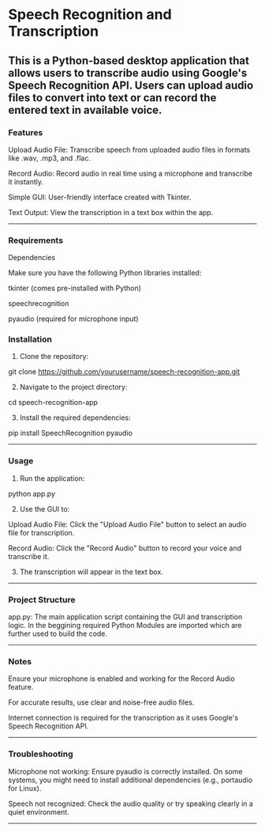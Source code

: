 
# Speech Recognition and Transcription 

This is a Python-based desktop application that allows users to transcribe audio using Google's Speech Recognition API. Users can upload audio files to convert into text or can record the entered text in available voice.
---
### Features

Upload Audio File: Transcribe speech from uploaded audio files in formats like .wav, .mp3, and .flac.

Record Audio: Record audio in real time using a microphone and transcribe it instantly.

Simple GUI: User-friendly interface created with Tkinter.

Text Output: View the transcription in a text box within the app.



---

### Requirements

Dependencies

Make sure you have the following Python libraries installed:

tkinter (comes pre-installed with Python)

speechrecognition

pyaudio (required for microphone input)


### Installation

1. Clone the repository:

git clone https://github.com/yourusername/speech-recognition-app.git


2. Navigate to the project directory:

cd speech-recognition-app


3. Install the required dependencies:

pip install SpeechRecognition pyaudio


---

### Usage

1. Run the application:

python app.py


2. Use the GUI to:

Upload Audio File: Click the "Upload Audio File" button to select an audio file for transcription.

Record Audio: Click the "Record Audio" button to record your voice and transcribe it.


3. The transcription will appear in the text box.


---

### Project Structure

app.py: The main application script containing the GUI and transcription logic.
In the beggining required Python Modules are imported which are further used to build the code.

---

### Notes

Ensure your microphone is enabled and working for the Record Audio feature.

For accurate results, use clear and noise-free audio files.

Internet connection is required for the transcription as it uses Google's Speech Recognition API.


---

### Troubleshooting

Microphone not working: Ensure pyaudio is correctly installed. On some systems, you might need to install additional dependencies (e.g., portaudio for Linux).

Speech not recognized: Check the audio quality or try speaking clearly in a quiet environment.



---

